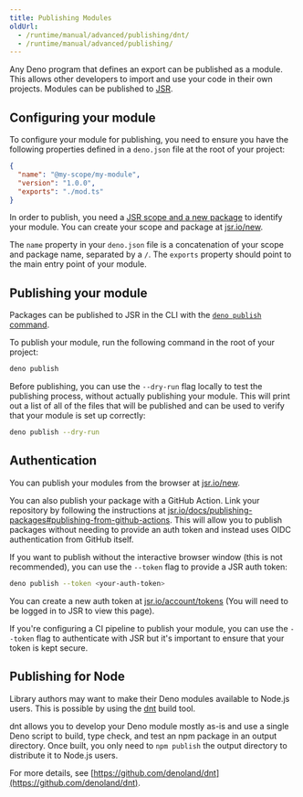 ```yaml
---
title: Publishing Modules
oldUrl:
  - /runtime/manual/advanced/publishing/dnt/
  - /runtime/manual/advanced/publishing/
---
```


Any Deno program that defines an export can be published as a module. This
allows other developers to import and use your code in their own projects.
Modules can be published to [JSR](https://jsr.io).

## Configuring your module

To configure your module for publishing, you need to ensure you have the
following properties defined in a `deno.json` file at the root of your project:

```json title="deno.json"
{
  "name": "@my-scope/my-module",
  "version": "1.0.0",
  "exports": "./mod.ts"
}
```

In order to publish, you need a
[JSR scope and a new package](https://jsr.io/docs/publishing-packages#creating-a-scope-and-package)
to identify your module. You can create your scope and package at
[jsr.io/new](https://jsr.io/new).

The `name` property in your `deno.json` file is a concatenation of your scope
and package name, separated by a `/`. The `exports` property should point to the
main entry point of your module.

## Publishing your module

Packages can be published to JSR in the CLI with the
[`deno publish` command](https://jsr.io/docs/publishing-packages#publishing-from-your-local-machine).

To publish your module, run the following command in the root of your project:

```bash
deno publish
```

Before publishing, you can use the `--dry-run` flag locally to test the
publishing process, without actually publishing your module. This will print out
a list of all of the files that will be published and can be used to verify that
your module is set up correctly:

```bash
deno publish --dry-run
```

## Authentication

You can publish your modules from the browser at
[jsr.io/new](https://jsr.io/new).

You can also publish your package with a GitHub Action. Link your repository by
following the instructions at
[jsr.io/docs/publishing-packages#publishing-from-github-actions](https://jsr.io/docs/publishing-packages#publishing-from-github-actions).
This will allow you to publish packages without needing to provide an auth token
and instead uses OIDC authentication from GitHub itself.

If you want to publish without the interactive browser window (this is not
recommended), you can use the `--token` flag to provide a JSR auth token:

```bash
deno publish --token <your-auth-token>
```

You can create a new auth token at
[jsr.io/account/tokens](https://jsr.io/account/tokens) (You will need to be logged in to JSR to view this page).

If you're configuring a CI pipeline to publish your module, you can use the
`--token` flag to authenticate with JSR but it's important to ensure that your
token is kept secure.

## Publishing for Node

Library authors may want to make their Deno modules available to Node.js users.
This is possible by using the [dnt](https://github.com/denoland/dnt) build tool.

dnt allows you to develop your Deno module mostly as-is and use a single Deno
script to build, type check, and test an npm package in an output directory.
Once built, you only need to `npm publish` the output directory to distribute it
to Node.js users.

For more details, see
[https://github.com/denoland/dnt](https://github.com/denoland/dnt).

